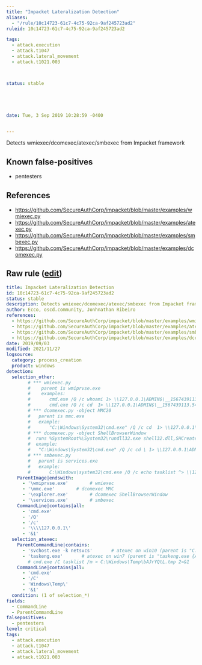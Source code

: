 ```yaml
---
title: "Impacket Lateralization Detection"
aliases:
  - "/rule/10c14723-61c7-4c75-92ca-9af245723ad2"
ruleid: 10c14723-61c7-4c75-92ca-9af245723ad2

tags:
  - attack.execution
  - attack.t1047
  - attack.lateral_movement
  - attack.t1021.003



status: stable





date: Tue, 3 Sep 2019 10:28:59 -0400


---
```


Detects wmiexec/dcomexec/atexec/smbexec from Impacket framework

<!--more-->


## Known false-positives

* pentesters



## References

* https://github.com/SecureAuthCorp/impacket/blob/master/examples/wmiexec.py
* https://github.com/SecureAuthCorp/impacket/blob/master/examples/atexec.py
* https://github.com/SecureAuthCorp/impacket/blob/master/examples/smbexec.py
* https://github.com/SecureAuthCorp/impacket/blob/master/examples/dcomexec.py


## Raw rule ([edit](https://github.com/SigmaHQ/sigma/edit/master/rules/windows/process_creation/proc_creation_win_impacket_lateralization.yml))
```yaml
title: Impacket Lateralization Detection
id: 10c14723-61c7-4c75-92ca-9af245723ad2
status: stable
description: Detects wmiexec/dcomexec/atexec/smbexec from Impacket framework
author: Ecco, oscd.community, Jonhnathan Ribeiro
references:
  - https://github.com/SecureAuthCorp/impacket/blob/master/examples/wmiexec.py
  - https://github.com/SecureAuthCorp/impacket/blob/master/examples/atexec.py
  - https://github.com/SecureAuthCorp/impacket/blob/master/examples/smbexec.py
  - https://github.com/SecureAuthCorp/impacket/blob/master/examples/dcomexec.py
date: 2019/09/03
modified: 2021/11/27
logsource:
  category: process_creation
  product: windows
detection:
  selection_other:
        # *** wmiexec.py 
        #    parent is wmiprvse.exe
        #    examples:
        #       cmd.exe /Q /c whoami 1> \\127.0.0.1\ADMIN$\__1567439113.54 2>&1
        #       cmd.exe /Q /c cd  1> \\127.0.0.1\ADMIN$\__1567439113.54 2>&1
        # *** dcomexec.py -object MMC20 
        #   parent is mmc.exe
        #   example:
        #       "C:\Windows\System32\cmd.exe" /Q /c cd  1> \\127.0.0.1\ADMIN$\__1567442499.05 2>&1
        # *** dcomexec.py -object ShellBrowserWindow
        #  runs %SystemRoot%\System32\rundll32.exe shell32.dll,SHCreateLocalServerRunDll {c08afd90-f2a1-11d1-8455-00a0c91f3880} but parent command is explorer.exe
        #  example:
        #   "C:\Windows\System32\cmd.exe" /Q /c cd \ 1> \\127.0.0.1\ADMIN$\__1567520103.71 2>&1
        # *** smbexec.py
        #   parent is services.exe
        #   example:
        #       C:\Windows\system32\cmd.exe /Q /c echo tasklist ^> \\127.0.0.1\C$\__output 2^>^&1 > C:\Windows\TEMP\execute.bat & C:\Windows\system32\cmd.exe /Q /c C:\Windows\TEMP\execute.bat & del C:\Windows\TEMP\execute.bat
    ParentImage|endswith:
      - '\wmiprvse.exe'        # wmiexec
      - '\mmc.exe'        # dcomexec MMC
      - '\explorer.exe'        # dcomexec ShellBrowserWindow
      - '\services.exe'        # smbexec
    CommandLine|contains|all:
      - 'cmd.exe'
      - '/Q'
      - '/c'
      - '\\\\127.0.0.1\'
      - '&1'
  selection_atexec:
    ParentCommandLine|contains:
      - 'svchost.exe -k netsvcs'       # atexec on win10 (parent is "C:\Windows\system32\svchost.exe -k netsvcs")
      - 'taskeng.exe'       # atexec on win7 (parent is "taskeng.exe {AFA79333-694C-4BEE-910E-E57D9A3518F6} S-1-5-18:NT AUTHORITY\System:Service:")
        # cmd.exe /C tasklist /m > C:\Windows\Temp\bAJrYQtL.tmp 2>&1
    CommandLine|contains|all:
      - 'cmd.exe'
      - '/C'
      - 'Windows\Temp\'
      - '&1'
  condition: (1 of selection_*)
fields:
  - CommandLine
  - ParentCommandLine
falsepositives:
  - pentesters
level: critical
tags:
  - attack.execution
  - attack.t1047
  - attack.lateral_movement
  - attack.t1021.003

```
